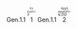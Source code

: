 <rt>Gen.1.1</rt> <RUBY><ruby><ruby>1<rt>P</rt></ruby><rt>ἐν/rt></ruby><rt>ἐν</rt></RUBY>
<rt>Gen.1.1</rt> <RUBY><ruby><ruby>2<rt>N.DSF</rt></ruby><rt>ἀρχῇ/rt></ruby><rt>ἀρχή</rt></RUBY>